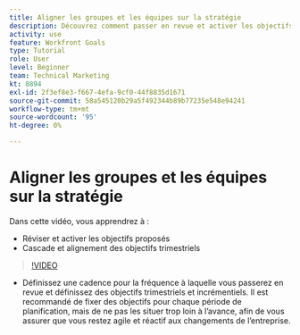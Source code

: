 ```yaml
---
title: Aligner les groupes et les équipes sur la stratégie
description: Découvrez comment passer en revue et activer les objectifs proposés, cascade et alignement des objectifs trimestriels à l’aide des [!DNL Goals].
activity: use
feature: Workfront Goals
type: Tutorial
role: User
level: Beginner
team: Technical Marketing
kt: 8894
exl-id: 2f3ef8e3-f667-4efa-9cf0-44f8835d1671
source-git-commit: 58a545120b29a5f492344b89b77235e548e94241
workflow-type: tm+mt
source-wordcount: '95'
ht-degree: 0%

---
```


# Aligner les groupes et les équipes sur la stratégie

Dans cette vidéo, vous apprendrez à :

* Réviser et activer les objectifs proposés
* Cascade et alignement des objectifs trimestriels

>[!VIDEO](https://video.tv.adobe.com/v/335188/?quality=12)

<!--
Pro-tips graphic
-->

* Définissez une cadence pour la fréquence à laquelle vous passerez en revue et définissez des objectifs trimestriels et incrémentiels. Il est recommandé de fixer des objectifs pour chaque période de planification, mais de ne pas les situer trop loin à l’avance, afin de vous assurer que vous restez agile et réactif aux changements de l’entreprise.
